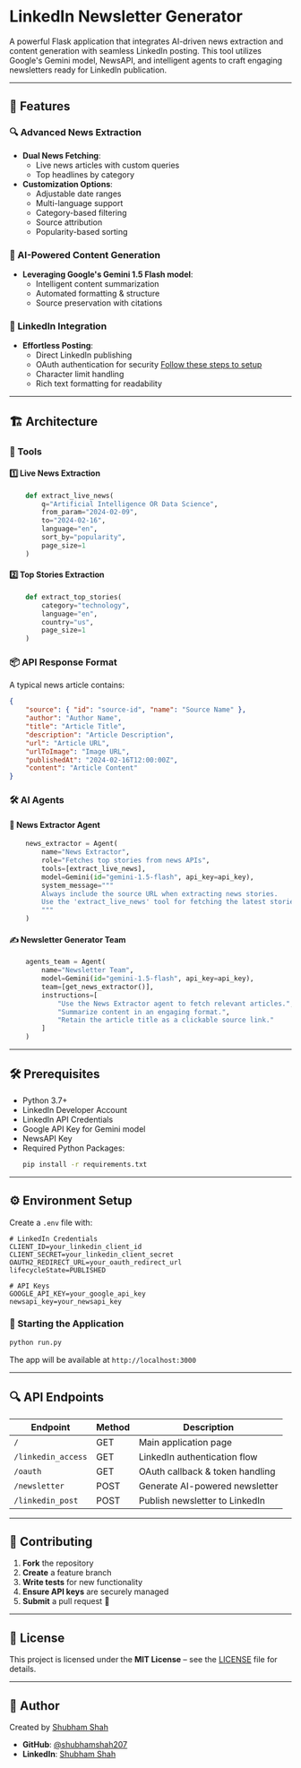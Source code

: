 # LinkedIn Newsletter Generator

A powerful Flask application that integrates AI-driven news extraction and content generation with seamless LinkedIn posting. This tool utilizes Google's Gemini model, NewsAPI, and intelligent agents to craft engaging newsletters ready for LinkedIn publication.

---

## 🌟 Features

### 🔍 Advanced News Extraction
- **Dual News Fetching**:
  - Live news articles with custom queries
  - Top headlines by category
- **Customization Options**:
  - Adjustable date ranges
  - Multi-language support
  - Category-based filtering
  - Source attribution
  - Popularity-based sorting

### 🤖 AI-Powered Content Generation
- **Leveraging Google's Gemini 1.5 Flash model**:
  - Intelligent content summarization
  - Automated formatting & structure
  - Source preservation with citations

### 🔗 LinkedIn Integration
- **Effortless Posting**:
  - Direct LinkedIn publishing
  - OAuth authentication for security [Follow these steps to setup](https://www.cozmoslabs.com/docs/profile-builder/add-ons/social-connect/create-linkedin-app-social-connect/)
  - Character limit handling
  - Rich text formatting for readability

---

## 🏗️ Architecture

### 🚀 Tools

#### 1️⃣ Live News Extraction
```python
    def extract_live_news(
        q="Artificial Intelligence OR Data Science",
        from_param="2024-02-09",
        to="2024-02-16",
        language="en",
        sort_by="popularity",
        page_size=1
    )
```

#### 2️⃣ Top Stories Extraction
```python
    def extract_top_stories(
        category="technology",
        language="en",
        country="us",
        page_size=1
    )
```

### 📦 API Response Format

A typical news article contains:
```json
{
    "source": { "id": "source-id", "name": "Source Name" },
    "author": "Author Name",
    "title": "Article Title",
    "description": "Article Description",
    "url": "Article URL",
    "urlToImage": "Image URL",
    "publishedAt": "2024-02-16T12:00:00Z",
    "content": "Article Content"
}
```

### 🛠️ AI Agents

#### 📰 News Extractor Agent
```python
    news_extractor = Agent(
        name="News Extractor",
        role="Fetches top stories from news APIs",
        tools=[extract_live_news],
        model=Gemini(id="gemini-1.5-flash", api_key=api_key),
        system_message="""
        Always include the source URL when extracting news stories.
        Use the 'extract_live_news' tool for fetching the latest stories.
        """
    )
```

#### ✍️ Newsletter Generator Team
```python
    agents_team = Agent(
        name="Newsletter Team",  
        model=Gemini(id="gemini-1.5-flash", api_key=api_key),
        team=[get_news_extractor()],
        instructions=[
            "Use the News Extractor agent to fetch relevant articles.",
            "Summarize content in an engaging format.",
            "Retain the article title as a clickable source link."
        ]
    )
```

---

## 🛠️ Prerequisites

- Python 3.7+
- LinkedIn Developer Account
- LinkedIn API Credentials
- Google API Key for Gemini model
- NewsAPI Key
- Required Python Packages:
  ```bash
  pip install -r requirements.txt
  ```

---

## ⚙️ Environment Setup

Create a `.env` file with:
```env
# LinkedIn Credentials
CLIENT_ID=your_linkedin_client_id
CLIENT_SECRET=your_linkedin_client_secret
OAUTH2_REDIRECT_URL=your_oauth_redirect_url
lifecycleState=PUBLISHED

# API Keys
GOOGLE_API_KEY=your_google_api_key
newsapi_key=your_newsapi_key
```

### 🚀 Starting the Application
```bash
python run.py
```
The app will be available at `http://localhost:3000`

---

## 🔍 API Endpoints

| Endpoint | Method | Description |
|----------|--------|-------------|
| `/` | GET | Main application page |
| `/linkedin_access` | GET | LinkedIn authentication flow |
| `/oauth` | GET | OAuth callback & token handling |
| `/newsletter` | POST | Generate AI-powered newsletter |
| `/linkedin_post` | POST | Publish newsletter to LinkedIn |

---

## 🤝 Contributing

1. **Fork** the repository
2. **Create** a feature branch
3. **Write tests** for new functionality
4. **Ensure API keys** are securely managed
5. **Submit** a pull request 🚀

---

## 📄 License

This project is licensed under the **MIT License** – see the [LICENSE](LICENSE) file for details.

---

## 👤 Author

Created by [Shubham Shah](https://www.linkedin.com/in/shubhamshah207)

- **GitHub**: [@shubhamshah207](https://github.com/shubhamshah207)
- **LinkedIn**: [Shubham Shah](https://www.linkedin.com/in/shubhamshah207)

